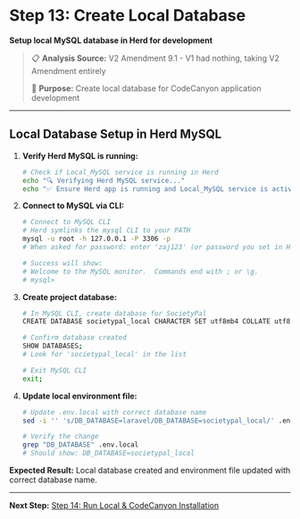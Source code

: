 # Step 13: Create Local Database

**Setup local MySQL database in Herd for development**

> 📋 **Analysis Source:** V2 Amendment 9.1 - V1 had nothing, taking V2 Amendment entirely
> 
> 🎯 **Purpose:** Create local database for CodeCanyon application development

---

## **Local Database Setup in Herd MySQL**

1. **Verify Herd MySQL is running:**
   ```bash
   # Check if Local_MySQL service is running in Herd
   echo "🔍 Verifying Herd MySQL service..."
   echo "✅ Ensure Herd app is running and Local_MySQL service is active"
   ```

2. **Connect to MySQL via CLI:**
   ```bash
   # Connect to MySQL CLI 
   # Herd symlinks the mysql CLI to your PATH
   mysql -u root -h 127.0.0.1 -P 3306 -p
   # When asked for password: enter 'zaj123' (or password you set in Herd)
   
   # Success will show:
   # Welcome to the MySQL monitor.  Commands end with ; or \g.
   # mysql> 
   ```

3. **Create project database:**
   ```bash
   # In MySQL CLI, create database for SocietyPal
   CREATE DATABASE societypal_local CHARACTER SET utf8mb4 COLLATE utf8mb4_unicode_ci;
   
   # Confirm database created 
   SHOW DATABASES;
   # Look for 'societypal_local' in the list
   
   # Exit MySQL CLI
   exit;
   ```

4. **Update local environment file:**
   ```bash
   # Update .env.local with correct database name
   sed -i '' 's/DB_DATABASE=laravel/DB_DATABASE=societypal_local/' .env.local
   
   # Verify the change
   grep "DB_DATABASE" .env.local
   # Should show: DB_DATABASE=societypal_local
   ```

**Expected Result:** Local database created and environment file updated with correct database name.

---

**Next Step:** [Step 14: Run Local & CodeCanyon Installation](Step_14_Run_Local_Installation.md)
